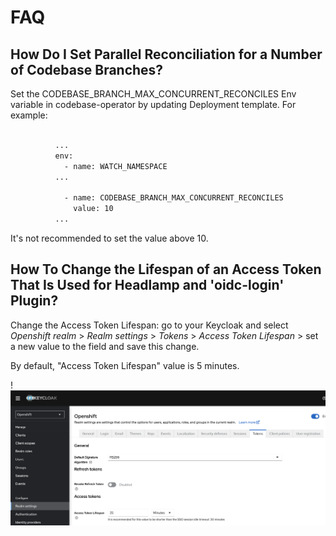 # FAQ

## How Do I Set Parallel Reconciliation for a Number of Codebase Branches?

Set the CODEBASE_BRANCH_MAX_CONCURRENT_RECONCILES Env variable in codebase-operator by updating Deployment template. For example:

```bash

          ...
          env:
            - name: WATCH_NAMESPACE
          ...

            - name: CODEBASE_BRANCH_MAX_CONCURRENT_RECONCILES
              value: 10
          ...
```

It's not recommended to set the value above 10.

## How To Change the Lifespan of an Access Token That Is Used for Headlamp and 'oidc-login' Plugin?

Change the Access Token Lifespan: go to your Keycloak and select *Openshift realm* > *Realm settings* > *Tokens* >
*Access Token Lifespan* > set a new value to the field and save this change.

By default, "Access Token Lifespan" value is 5 minutes.

!![Access Token Lifespan](./assets/faq/keycloak-access-token-lifespan.png "Access Token Lifespan")
